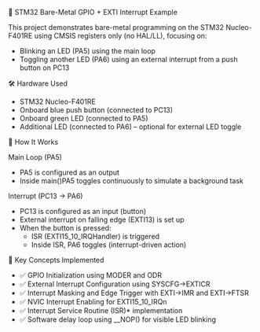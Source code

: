  🚀 STM32 Bare-Metal GPIO + EXTI Interrupt Example

This project demonstrates bare-metal programming on the STM32 Nucleo-F401RE using CMSIS registers only (no HAL/LL), focusing on:

- Blinking an LED (PA5) using the main loop
- Toggling another LED (PA6) using an external interrupt from a push button on PC13

🛠️ Hardware Used

- STM32 Nucleo-F401RE
- Onboard blue push button (connected to PC13)
- Onboard green LED (connected to PA5)
- Additional LED (connected to PA6) – optional for external LED toggle

🔧 How It Works

Main Loop (PA5)
- PA5 is configured as an output
- Inside main()PA5 toggles continuously to simulate a background task

Interrupt (PC13 → PA6)
- PC13 is configured as an input (button)
- External interrupt on falling edge (EXTI13) is set up
- When the button is pressed:
  - ISR (EXTI15_10_IRQHandler) is triggered
  - Inside ISR, PA6 toggles (interrupt-driven action)

🔑 Key Concepts Implemented

- ✅ GPIO Initialization using MODER and ODR
- ✅ External Interrupt Configuration using SYSCFG->EXTICR
- ✅ Interrupt Masking and Edge Trigger with EXTI->IMR and EXTI->FTSR
- ✅ NVIC Interrupt Enabling for EXTI15_10_IRQn
- ✅ Interrupt Service Routine (ISR)* implementation
- ✅ Software delay loop using __NOP() for visible LED blinking
